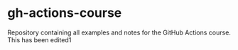 # gh-actions-course
Repository containing all examples and notes for the GitHub Actions course. This has been edited1
